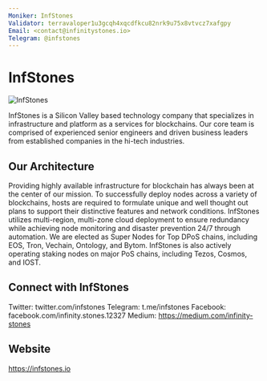 ```yaml
---
Moniker: InfStones
Validator: terravaloper1u3gcqh4xqcdfkcu82nrk9u75x8vtvcz7xafgpy
Email: <contact@infinitystones.io>
Telegram: @infstones
---
```


# InfStones
![InfStones](https://infinitystones.io/bp_info/image/logo_256.png)

InfStones is a Silicon Valley based technology company that specializes in infrastructure and platform as a services for blockchains. Our core team is comprised of experienced senior engineers and driven business leaders from established companies in the hi-tech industries.

## Our Architecture

Providing highly available infrastructure for blockchain has always been at the center of our mission. To successfully deploy nodes across a variety of blockchains, hosts are required to formulate unique and well thought out plans to support their distinctive features and network conditions. InfStones utilizes multi-region, multi-zone cloud deployment to ensure redundancy while achieving node monitoring and disaster prevention 24/7 through automation. We are elected as Super Nodes for Top DPoS chains, including EOS, Tron, Vechain, Ontology, and Bytom. InfStones is also actively operating staking nodes on major PoS chains, including Tezos, Cosmos, and IOST.

## Connect with InfStones

Twitter: twitter.com/infstones
Telegram: t.me/infstones
Facebook: facebook.com/infinity.stones.12327
Medium: https://medium.com/infinity-stones

## Website

https://infstones.io

